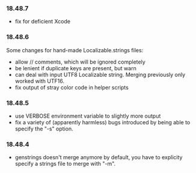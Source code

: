 ### 18.48.7

* fix for deficient Xcode

### 18.48.6 

Some changes for hand-made Localizable.strings files:

* allow // comments, which will be ignored completely
* be lenient if duplicate keys are present, but warn 
* can deal with input UTF8 Localizable string. Merging previously only worked
with UTF16.
* fix output of stray color code in helper scripts


### 18.48.5

* use VERBOSE environment variable to slightly more output
* fix a variety of (apparently harmless) bugs introduced by being able to 
specify the "-s" option.

### 18.48.4
                      
* genstrings doesn't merge anymore by default, you have to explicity specify a
  strings file to merge with "-m".
    
